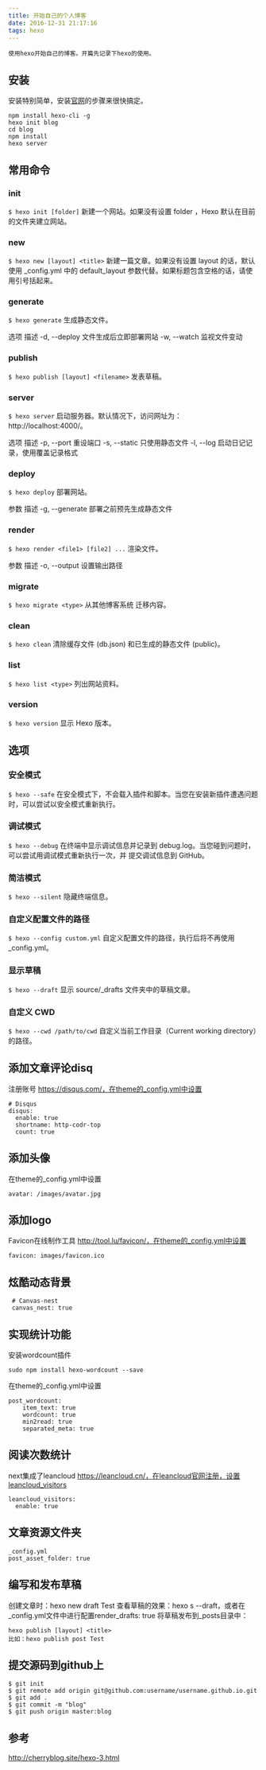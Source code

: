 ```yaml
---
title: 开始自己的个人博客
date: 2016-12-31 21:17:16
tags: hexo
---
```


    使用hexo开始自己的博客。开篇先记录下hexo的使用。
## 安装
安装特别简单，安装[官网](https://hexo.io/zh-cn/)的步骤来很快搞定。
```
npm install hexo-cli -g
hexo init blog
cd blog
npm install
hexo server
```
## 常用命令
### init
``$ hexo init [folder]``
新建一个网站。如果没有设置 folder ，Hexo 默认在目前的文件夹建立网站。

### new
``$ hexo new [layout] <title>``
新建一篇文章。如果没有设置 layout 的话，默认使用 _config.yml 中的 default_layout 参数代替。如果标题包含空格的话，请使用引号括起来。

### generate
``$ hexo generate``
生成静态文件。

选项  描述
-d, --deploy    文件生成后立即部署网站
-w, --watch 监视文件变动
### publish
``$ hexo publish [layout] <filename>``
发表草稿。

### server
``$ hexo server``
启动服务器。默认情况下，访问网址为： http://localhost:4000/。

选项  描述
-p, --port  重设端口
-s, --static    只使用静态文件
-l, --log   启动日记记录，使用覆盖记录格式
### deploy
``$ hexo deploy``
部署网站。

参数  描述
-g, --generate  部署之前预先生成静态文件
### render
``$ hexo render <file1> [file2] ...``
渲染文件。

参数  描述
-o, --output    设置输出路径
### migrate
``$ hexo migrate <type>``
从其他博客系统 迁移内容。

### clean
``$ hexo clean``
清除缓存文件 (db.json) 和已生成的静态文件 (public)。

### list
``$ hexo list <type>``
列出网站资料。

### version
``$ hexo version``
显示 Hexo 版本。

## 选项
### 安全模式
``$ hexo --safe``
在安全模式下，不会载入插件和脚本。当您在安装新插件遭遇问题时，可以尝试以安全模式重新执行。

### 调试模式
``$ hexo --debug``
在终端中显示调试信息并记录到 debug.log。当您碰到问题时，可以尝试用调试模式重新执行一次，并 提交调试信息到 GitHub。

### 简洁模式
``$ hexo --silent``
隐藏终端信息。

### 自定义配置文件的路径
``$ hexo --config custom.yml``
自定义配置文件的路径，执行后将不再使用 _config.yml。

### 显示草稿
``$ hexo --draft``
显示 source/_drafts 文件夹中的草稿文章。

### 自定义 CWD
``$ hexo --cwd /path/to/cwd``
自定义当前工作目录（Current working directory）的路径。

## 添加文章评论disq
注册账号 https://disqus.com/，在theme的_config.yml中设置
```
# Disqus
disqus:
  enable: true
  shortname: http-codr-top
  count: true
```

## 添加头像
在theme的_config.yml中设置
```
avatar: /images/avatar.jpg
```

## 添加logo
Favicon在线制作工具 http://tool.lu/favicon/，在theme的_config.yml中设置

```
favicon: images/favicon.ico
```

## 炫酷动态背景

```
 # Canvas-nest
 canvas_nest: true
```

## 实现统计功能

安装wordcount插件
```
sudo npm install hexo-wordcount --save
```

在theme的_config.yml中设置
```
post_wordcount:
    item_text: true
    wordcount: true
    min2read: true
    separated_meta: true
```

## 阅读次数统计
next集成了leancloud https://leancloud.cn/，在leancloud官网注册，设置leancloud_visitors
```
leancloud_visitors:
  enable: true
```


## 文章资源文件夹

```
_config.yml
post_asset_folder: true

```

## 编写和发布草稿
创建文章时：hexo new draft Test
查看草稿的效果：hexo s --draft，或者在 _config.yml文件中进行配置render_drafts: true
将草稿发布到_posts目录中：
```
hexo publish [layout] <title>
比如：hexo publish post Test
```

## 提交源码到github上

```
$ git init
$ git remote add origin git@github.com:username/username.github.io.git
$ git add .
$ git commit -m "blog"
$ git push origin master:blog
```



## 参考
http://cherryblog.site/hexo-3.html

